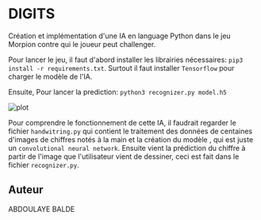 # DIGITS 

Création et implémentation d'une IA en language Python dans le jeu Morpion contre qui le joueur peut challenger.

Pour lancer le jeu, il faut d'abord installer les librairies nécessaires: 
```pip3 install -r requirements.txt```. 
Surtout il faut installer ```Tensorflow``` pour charger le modèle de l'IA.

Ensuite, Pour lancer la prediction: 
```python3 recognizer.py model.h5```

![plot](./images/digit.png)

Pour comprendre le fonctionnement de cette IA, il faudrait regarder le fichier ```handwitring.py``` qui contient le traitement des données de centaines d'images de chiffres notés à la main et la création du modèle , qui est juste un ```convolutional neural network```.
Ensuite vient la prédiction du chiffre à partir de l'image que l'utilisateur vient de dessiner, ceci est fait dans le fichier ```recognizer.py```.

## Auteur
ABDOULAYE BALDE
